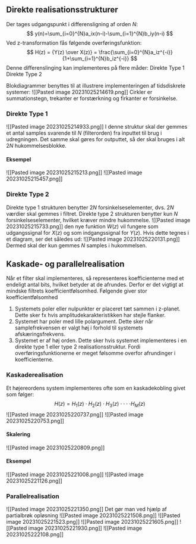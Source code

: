 ## Direkte realisationsstrukturer
Der tages udgangspunkt i differensligning af orden $N$:
$$
y(n)=\sum_{i=0}^{N}a_ix(n-i)-\sum_{i=1}^{N}b_iy(n-i)
$$
Ved z-transformation fås følgende overføringsfunktion:
$$
H(z) = {Y(z) \over X(z)} = \frac{\sum_{i=0}^{N}a_iz^{-i}}{1+\sum_{i=1}^{N}b_iz^{-i}}
$$
Denne differenslinging kan implementeres på flere måder:
Direkte Type 1
Direkte Type 2

Blokdiagrammer benyttes til at illustrere implementeringen af tidsdiskrete systemer:
![[Pasted image 20231025214619.png]]
Cirkler er summationstegn, trekanter er forstærkning og firkanter er forsinkelse.

### Direkte Type 1
![[Pasted image 20231025214933.png]]
I denne struktur skal der gemmes et antal samples svarende til $N$ (filterorden) fra inputtet til brug i udregningen. Det samme skal gøres for outputtet, så der skal bruges i alt $2N$ hukommelsesblokke.
#### Eksempel
![[Pasted image 20231025215213.png]]
![[Pasted image 20231025215457.png]]

### Direkte Type 2
Direkte type 1 strukturen benytter $2N$ forsinkelseselementer, dvs. $2N$ værdier skal gemmes i filtret.
Direkte type 2 strukturen benytter kun $N$ forsinkelseselementer, hvilket kræver mindre hukommelse.
![[Pasted image 20231025215733.png]]
den nye funktion $W(z)$ vil fungere som udgangssignal for $X(z)$ og som indgangssignal for $Y(z)$. Hvis dette tegnes i et diagram, ser det således ud:
![[Pasted image 20231025220131.png]]
Dermed skal der kun gemmes $N$ samples i hukommelsen.

## Kaskade- og parallelrealisation
Når et filter skal implementeres, så representeres koefficienterne med et endeligt antal bits, hvilket betyder at de afrundes. Derfor er det vigtigt at mindske filtrets koefficientfølsomhed. 
Følgende giver stor koefficientfølsomhed
1. Systemets poler eller nulpunkter er placeret tæt sammen i z-planet. Dette sker fx hvis amplitudekarakteristikken har stejle flanker.
2. Systemet har poler med lille polargument. Dette sker når samplefrekvensen er valgt høj i forhold til systemets afskæringsfrekvens.
3. Systemet er af høj orden. Dette sker hvis systemet implementeres i en direkte type 1 eller type 2 realisationsstruktur. Fordi overføringsfunktionerne er meget følsomme overfor afrundinger i koefficienterne.

### Kaskaderealisation
Et højereordens system implementeres ofte som en kaskadekobling givet som følger:
$$
H(z)=H_1(z)\cdot H_2(z) \cdot H_3(z) \cdot \cdot \cdot \cdot H_M(z)$$
![[Pasted image 20231025220737.png]]
![[Pasted image 20231025220753.png]]
#### Skalering
![[Pasted image 20231025220809.png]]

#### Eksempel
![[Pasted image 20231025221008.png]]
![[Pasted image 20231025221126.png]]

### Parallelrealisation
![[Pasted image 20231025221350.png]]
Det gør man ved hjælp af partialbrøk opløsning
![[Pasted image 20231025221508.png]]
![[Pasted image 20231025221523.png]]
![[Pasted image 20231025221605.png]]
![[Pasted image 20231025221930.png]]
![[Pasted image 20231025222108.png]]
